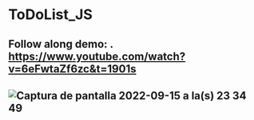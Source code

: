 # ToDoList_JS 
Follow along demo:  . 
https://www.youtube.com/watch?v=6eFwtaZf6zc&t=1901s
---
![Captura de pantalla 2022-09-15 a la(s) 23 34 49](https://user-images.githubusercontent.com/97490682/190545522-7426673e-d263-4c14-9cf0-3c979d27f218.png)
- 
